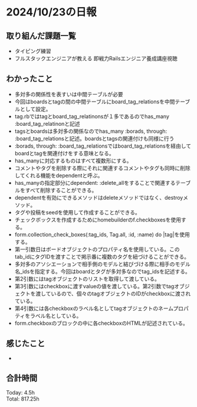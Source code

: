 # 2024/10/23の日報
## 取り組んだ課題一覧
* タイピング練習
* フルスタックエンジニアが教える 即戦力Railsエンジニア養成講座視聴
## わかったこと
*  多対多の関係性を表すいは中間テーブルが必要
*  今回はboardsとtagの間の中間テーブルにboard_tag_relationsを中間テーブルとして設定。
*  tag.rbではtagとboard_tag_relatinonsが１多であるのでhas_many :board_tag_relatinonと記述
*  tagsとboardsは多対多の関係なのでhas_many :borads, through: :board_tag_relationsと記述。boardsとtagsの関連付けも同様に行う
*  :borads, through: :board_tag_relationsではboard_tag_relationsを経由してboardとtagを関連付けをする意味となる。
*  has_manyに対応するものはすべて複数形にする。
*  コメントやタグを削除する際にそれに関連するコメントやタグも同時に削除してくれる機能をdependentと呼ぶ。
  *  has_manyの指定部分にdependent: :delete_allをすることで関連するテーブルをすべて削除することができる。
  *  dependentを有効にできるメソッドはdeleteメソッドではなく、destroyメソッド。
*  タグや投稿をseedを使用して作成することができる。
*  チェックボックスを作成するためにhomebuilderのf.checkboxesを使用する。
  * form.collection_check_boxes(:tag_ids, Tag.all, :id, :name) do |tag|を使用する。
  * 第一引数日はボードオブジェクトのプロパティ名を使用している。このtab_idにタグIDを渡すことで掲示番に複数のタグを紐づけることができる。
  * 多対多のアソシエーションで相手側のモデルと結びづける際に相手のモデル名_idsを指定する。今回はboardとタグが多対多なのでtag_idsを記述する。
  * 第2引数にはtagオブジェクトのリストを取得して渡している。
  * 第3引数にはcheckboxに渡すvalueの値を渡している。第2引数でtagオブジェクトを渡しているので、個々のtagオブジェクトのIDがcheckboxに渡されている。
  * 第4引数には各checkboxのラベル名としてtagオブジェクトのネームプロパティをラベル名としている。
  * form.checkboxのブロックの中に各checkboxのHTMLが記述されている。 
## 感じたこと
*  
## 合計時間  
Today: 4.5h<br>
Total: 817.25h
